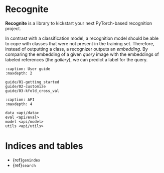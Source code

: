 # Recognite

**Recognite** is a library to kickstart your next PyTorch-based recognition project.

In contrast with a classification model, a recognition model should be able to cope with classes that were not present in the training set. Therefore, instead of outputting a class, a recognizer outputs an *embedding*. By comparing the embedding of a given *query* image with the embeddings of labeled references (the *gallery*), we can predict a label for the query.

```{toctree}
:caption: User guide
:maxdepth: 2

guide/01-getting_started
guide/02-customize
guide/03-kfold_cross_val
```

```{toctree}
:caption: API
:maxdepth: 4

data <api/data>
eval <api/eval>
model <api/model>
utils <api/utils>
```

# Indices and tables

- {ref}`genindex`
- {ref}`search`
